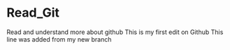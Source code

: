 # Read_Git
Read and understand more about github
This is my first edit on Github
This line was added from my new branch
